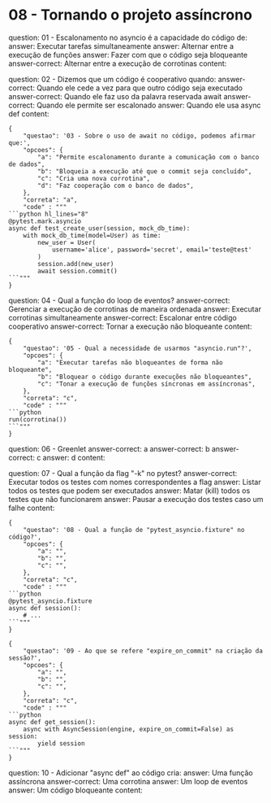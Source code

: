 # 08 - Tornando o projeto assíncrono

<?quiz?>
question: 01 - Escalonamento no asyncio é a capacidade do código de:
answer: Executar tarefas simultaneamente
answer: Alternar entre a execução de funções
answer: Fazer com que o código seja bloqueante
answer-correct: Alternar entre a execução de corrotinas
content:
<?/quiz?>


<?quiz?>
question: 02 - Dizemos que um código é cooperativo quando:
answer-correct: Quando ele cede a vez para que outro código seja executado
answer-correct: Quando ele faz uso da palavra reservada await
answer-correct: Quando ele permite ser escalonado
answer: Quando ele usa async def
content:
<?/quiz?>


```quiz
{
    "questao": '03 - Sobre o uso de await no código, podemos afirmar que:',
	"opcoes": {
		"a": "Permite escalonamento durante a comunicação com o banco de dados",
		"b": "Bloqueia a execução até que o commit seja concluído",
		"c": "Cria uma nova corrotina",
		"d": "Faz cooperação com o banco de dados",
	},
	"correta": "a",
	"code" : """
```python hl_lines="8"
@pytest.mark.asyncio 
async def test_create_user(session, mock_db_time):
    with mock_db_time(model=User) as time:
        new_user = User(
            username='alice', password='secret', email='teste@test'
        )
        session.add(new_user)
        await session.commit() 
```"""
}
```

<?quiz?>
question: 04 - Qual a função do loop de eventos?
answer-correct: Gerenciar a execução de corrotinas de maneira ordenada
answer: Executar corrotinas simultaneamente
answer-correct: Escalonar entre código cooperativo
answer-correct: Tornar a execução não bloqueante
content:
<?/quiz?>


```quiz
{
    "questao": '05 - Qual a necessidade de usarmos "asyncio.run"?',
	"opcoes": {
		"a": "Executar tarefas não bloqueantes de forma não bloqueante",
		"b": "Bloquear o código durante execuções não bloqueantes",
		"c": "Tonar a execução de funções síncronas em assíncronas",
	},
	"correta": "c",
	"code" : """
```python
run(corrotina())
```"""
}
```

<?quiz?>
question: 06 - Greenlet
answer-correct: a
answer-correct: b
answer-correct: c
answer: d
content:
<?/quiz?>


<?quiz?>
question: 07 - Qual a função da flag "-k" no pytest?
answer-correct: Executar todos os testes com nomes correspondentes a flag
answer: Listar todos os testes que podem ser executados
answer: Matar (kill) todos os testes que não funcionarem
answer: Pausar a execução dos testes caso um falhe
content:
<?/quiz?>


```quiz
{
    "questao": '08 - Qual a função de "pytest_asyncio.fixture" no código?',
	"opcoes": {
		"a": "",
		"b": "",
		"c": "",
	},
	"correta": "c",
	"code" : """
```python
@pytest_asyncio.fixture
async def session():
    # ...
```"""
}
```


```quiz
{
    "questao": '09 - Ao que se refere "expire_on_commit" na criação da sessão?',
	"opcoes": {
		"a": "",
		"b": "",
		"c": "",
	},
	"correta": "c",
	"code" : """
```python
async def get_session():
    async with AsyncSession(engine, expire_on_commit=False) as session: 
        yield session
```"""
}
```


<?quiz?>
question: 10 - Adicionar "async def" ao código cria:
answer: Uma função assíncrona
answer-correct: Uma corrotina
answer: Um loop de eventos
answer: Um código bloqueante
content:
<?/quiz?>
